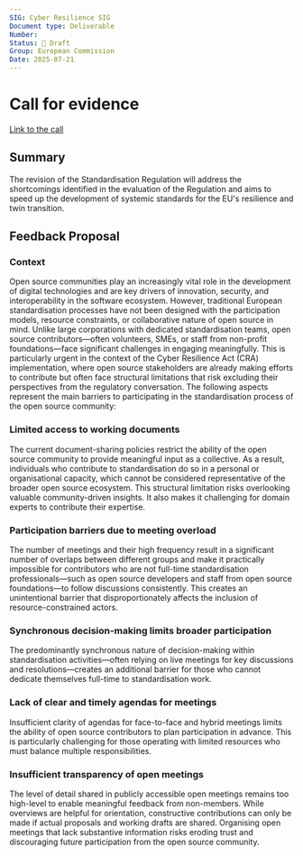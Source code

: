 ```yaml
---
SIG: Cyber Resilience SIG
Document type: Deliverable
Number: 
Status: 📝 Draft
Group: European Commission 
Date: 2025-07-21
---
```


# Call for evidence
[Link to the call](https://ec.europa.eu/info/law/better-regulation/have-your-say/initiatives/14511-Standardisation-Regulation-revision_en)

## Summary
The revision of the Standardisation Regulation will address the shortcomings identified in the evaluation of the Regulation and aims to speed up the development of systemic standards for the EU's resilience and twin transition.


## Feedback Proposal

### Context
Open source communities play an increasingly vital role in the development of digital technologies and are key drivers of innovation, security, and interoperability in the software ecosystem. However, traditional European standardisation processes have not been designed with the participation models, resource constraints, or collaborative nature of open source in mind. Unlike large corporations with dedicated standardisation teams, open source contributors—often volunteers, SMEs, or staff from non-profit foundations—face significant challenges in engaging meaningfully.
This is particularly urgent in the context of the Cyber Resilience Act (CRA) implementation, where open source stakeholders are already making efforts to contribute but often face structural limitations that risk excluding their perspectives from the regulatory conversation.
The following aspects represent the main barriers to participating in the standardisation process of the open source community:

### Limited access to working documents
The current document-sharing policies restrict the ability of the open source community to provide meaningful input as a collective. As a result, individuals who contribute to standardisation do so in a personal or organisational capacity, which cannot be considered representative of the broader open source ecosystem. This structural limitation risks overlooking valuable community-driven insights. It also makes it challenging for domain experts to contribute their expertise.

### Participation barriers due to meeting overload
The number of meetings and their high frequency result in a significant number of overlaps between different groups and make it practically impossible for contributors who are not full-time standardisation professionals—such as open source developers and staff from open source foundations—to follow discussions consistently. This creates an unintentional barrier that disproportionately affects the inclusion of resource-constrained actors.

### Synchronous decision-making limits broader participation
The predominantly synchronous nature of decision-making within standardisation activities—often relying on live meetings for key discussions and resolutions—creates an additional barrier for those who cannot dedicate themselves full-time to standardisation work.

### Lack of clear and timely agendas for meetings
Insufficient clarity of agendas for face-to-face and hybrid meetings limits the ability of open source contributors to plan participation in advance. This is particularly challenging for those operating with limited resources who must balance multiple responsibilities.

### Insufficient transparency of open meetings
The level of detail shared in publicly accessible open meetings remains too high-level to enable meaningful feedback from non-members. While overviews are helpful for orientation, constructive contributions can only be made if actual proposals and working drafts are shared. Organising open meetings that lack substantive information risks eroding trust and discouraging future participation from the open source community.
